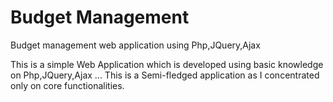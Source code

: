 # Budget Management
 Budget management web application using Php,JQuery,Ajax


This is a simple Web Application which is developed using basic knowledge on Php,JQuery,Ajax ...
This is a Semi-fledged application as I concentrated only on core functionalities.
